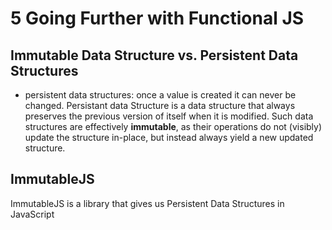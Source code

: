 # 5 Going Further with Functional JS

## Immutable Data Structure vs. Persistent Data Structures

- persistent data structures: once a value is created it can never be changed. Persistant data Structure is a data structure that always preserves the previous version of itself when it is modified. Such data structures are effectively **immutable**, as their operations do not (visibly) update the structure in-place, but instead always yield a new updated structure.

## ImmutableJS  
ImmutableJS is a library that gives us Persistent Data Structures in JavaScript